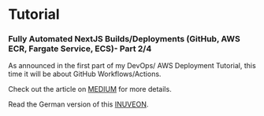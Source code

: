 # Tutorial 

### Fully Automated NextJS Builds/Deployments (GitHub, AWS ECR, Fargate Service, ECS)- Part 2/4
As announced in the first part of my DevOps/ AWS Deployment Tutorial, this time it will be about GitHub Workflows/Actions.

Check out the article on [MEDIUM](https://blog.ricofritzsche.de/) for more details.

Read the German version of this  [INUVEON](https://inuveon.com/).
